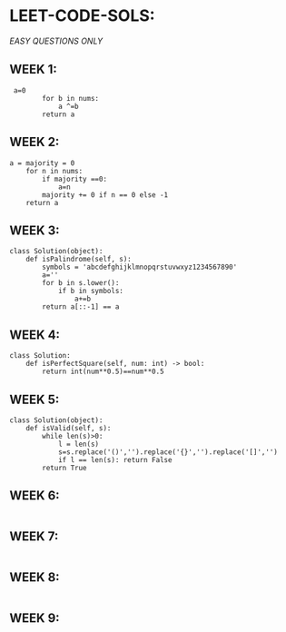 # LEET-CODE-SOLS:
*EASY QUESTIONS ONLY*

## WEEK 1:
```
 a=0
        for b in nums:
            a ^=b
        return a
```

## WEEK 2:
```
a = majority = 0
    for n in nums:
        if majority ==0:
            a=n
        majority += 0 if n == 0 else -1    
    return a
```

## WEEK 3:
```
class Solution(object):
    def isPalindrome(self, s):
        symbols = 'abcdefghijklmnopqrstuvwxyz1234567890'
        a=''
        for b in s.lower():
            if b in symbols:
                a+=b
        return a[::-1] == a        
```

## WEEK 4:
```
class Solution:
    def isPerfectSquare(self, num: int) -> bool:
        return int(num**0.5)==num**0.5
```

## WEEK 5:
```
class Solution(object):
    def isValid(self, s):
        while len(s)>0:
            l = len(s)
            s=s.replace('()','').replace('{}','').replace('[]','')
            if l == len(s): return False
        return True       
```

## WEEK 6:
```

```

## WEEK 7:
```

```

## WEEK 8:
```

```

## WEEK 9:
```

```
